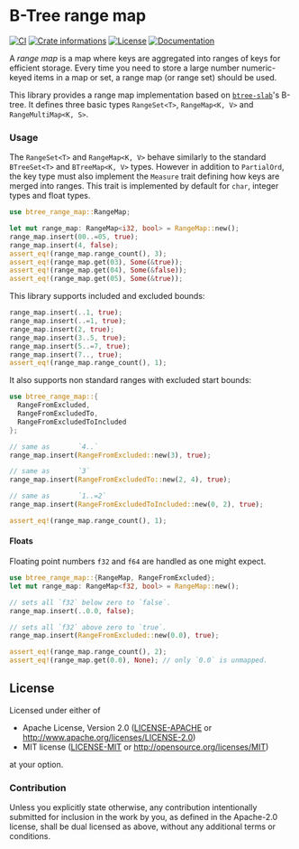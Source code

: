 # B-Tree range map

[![CI](https://github.com/timothee-haudebourg/btree-range-map/workflows/CI/badge.svg)](https://github.com/timothee-haudebourg/btree-range-map/actions)
[![Crate informations](https://img.shields.io/crates/v/btree-range-map.svg?style=flat-square)](https://crates.io/crates/btree-range-map)
[![License](https://img.shields.io/crates/l/btree-range-map.svg?style=flat-square)](https://github.com/timothee-haudebourg/btree-range-map#license)
[![Documentation](https://img.shields.io/badge/docs-latest-blue.svg?style=flat-square)](https://docs.rs/btree-range-map)

A *range map* is a map where keys are aggregated into ranges of keys for
efficient storage. Every time you need to store a large number numeric-keyed
items in a map or set, a range map (or range set) should be used.

This library provides a range map implementation based on
[`btree-slab`](https://crates.io/crates/btree-slab)'s B-tree.
It defines three basic types `RangeSet<T>`, `RangeMap<K, V>` and
`RangeMultiMap<K, S>`.

### Usage

The `RangeSet<T>` and `RangeMap<K, V>` behave similarly to the standard
`BTreeSet<T>` and `BTreeMap<K, V>` types.
However in addition to `PartialOrd`, the key type must also implement the
`Measure` trait defining how keys are merged into ranges.
This trait is implemented by default for `char`, integer types and float
types.

```rust
use btree_range_map::RangeMap;

let mut range_map: RangeMap<i32, bool> = RangeMap::new();
range_map.insert(00..=05, true);
range_map.insert(4, false);
assert_eq!(range_map.range_count(), 3);
assert_eq!(range_map.get(03), Some(&true));
assert_eq!(range_map.get(04), Some(&false));
assert_eq!(range_map.get(05), Some(&true));
```

This library supports included and excluded bounds:

```rust
range_map.insert(..1, true);
range_map.insert(..=1, true);
range_map.insert(2, true);
range_map.insert(3..5, true);
range_map.insert(5..=7, true);
range_map.insert(7.., true);
assert_eq!(range_map.range_count(), 1);
```

It also supports non standard ranges with excluded start bounds:

```rust
use btree_range_map::{
  RangeFromExcluded,
  RangeFromExcludedTo,
  RangeFromExcludedToIncluded
};

// same as       `4..`
range_map.insert(RangeFromExcluded::new(3), true);

// same as       `3`
range_map.insert(RangeFromExcludedTo::new(2, 4), true);

// same as       `1..=2`
range_map.insert(RangeFromExcludedToIncluded::new(0, 2), true);

assert_eq!(range_map.range_count(), 1);
```

#### Floats

Floating point numbers `f32` and `f64` are handled as one might expect.

```rust
use btree_range_map::{RangeMap, RangeFromExcluded};
let mut range_map: RangeMap<f32, bool> = RangeMap::new();

// sets all `f32` below zero to `false`.
range_map.insert(..0.0, false);

// sets all `f32` above zero to `true`.
range_map.insert(RangeFromExcluded::new(0.0), true);

assert_eq!(range_map.range_count(), 2);
assert_eq!(range_map.get(0.0), None); // only `0.0` is unmapped.
```

## License

Licensed under either of

 * Apache License, Version 2.0 ([LICENSE-APACHE](LICENSE-APACHE) or http://www.apache.org/licenses/LICENSE-2.0)
 * MIT license ([LICENSE-MIT](LICENSE-MIT) or http://opensource.org/licenses/MIT)

at your option.

### Contribution

Unless you explicitly state otherwise, any contribution intentionally submitted
for inclusion in the work by you, as defined in the Apache-2.0 license, shall be dual licensed as above, without any
additional terms or conditions.
